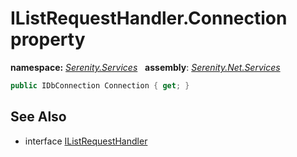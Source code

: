 # IListRequestHandler.Connection property
**namespace:** *[Serenity.Services](../../README.md#serenity.services-namespace)*   **assembly**: *[Serenity.Net.Services](../../README.md)*

```csharp
public IDbConnection Connection { get; }
```

## See Also

* interface [IListRequestHandler](../IListRequestHandler.md)